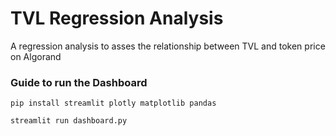 # TVL Regression Analysis
A regression analysis to asses the relationship between TVL and token price on Algorand


### Guide to run the Dashboard
```console 
pip install streamlit plotly matplotlib pandas

streamlit run dashboard.py
```